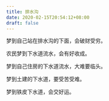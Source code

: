 ```yaml
---
title: 排水沟
date: 2020-02-15T20:54:12+08:00
draft: false
---
```


梦到自己站在排水沟的下面，会破财受穷。


农民梦到下水道流水，会有好收成。


梦到自己住房的下水道流水，大难要临头。


梦到土建的下水道，要受苦受难。


梦到铁皮下水道，会交好运。
